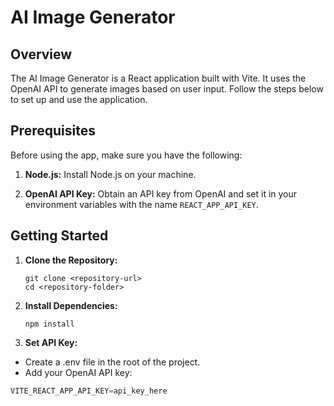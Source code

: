 # AI Image Generator

## Overview

The AI Image Generator is a React application built with Vite. It uses the OpenAI API to generate images based on user input. Follow the steps below to set up and use the application.

## Prerequisites

Before using the app, make sure you have the following:

1. **Node.js:** Install Node.js on your machine.

2. **OpenAI API Key:** Obtain an API key from OpenAI and set it in your environment variables with the name `REACT_APP_API_KEY`.

## Getting Started

1. **Clone the Repository:**
   ```
   git clone <repository-url>
   cd <repository-folder>
2. **Install Dependencies:**
   ```
   npm install
3. **Set API Key:**
- Create a .env file in the root of the project.
- Add your OpenAI API key:
```js
VITE_REACT_APP_API_KEY=api_key_here
